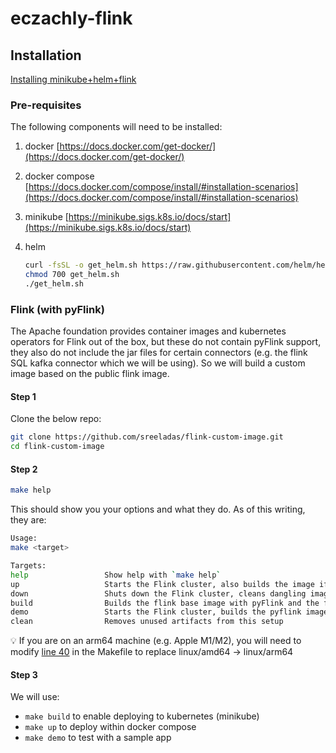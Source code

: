# eczachly-flink

## Installation

[Installing minikube+helm+flink](https://www.notion.so/Installing-minikube-helm-flink-44828e96d2874ca39a96fc9f1d618364)

### Pre-requisites

The following components will need to be installed:

1. docker [https://docs.docker.com/get-docker/](https://docs.docker.com/get-docker/)
2. docker compose [https://docs.docker.com/compose/install/#installation-scenarios](https://docs.docker.com/compose/install/#installation-scenarios)
3. minikube [https://minikube.sigs.k8s.io/docs/start](https://minikube.sigs.k8s.io/docs/start)
4. helm

    ```bash
    curl -fsSL -o get_helm.sh https://raw.githubusercontent.com/helm/helm/main/scripts/get-helm-3
    chmod 700 get_helm.sh
    ./get_helm.sh
    ```

### Flink (with pyFlink)

The Apache foundation provides container images and kubernetes operators for Flink out of the box, but these do not contain pyFlink support, they also do not include the jar files for certain connectors (e.g. the flink SQL kafka connector which we will be using). So we will build a custom image based on the public flink image. 

#### Step 1

Clone the below repo:

```bash
git clone https://github.com/sreeladas/flink-custom-image.git
cd flink-custom-image
```

#### Step 2

```bash
make help
```

This should show you your options and what they do. As of this writing, they are:

```bash
Usage:
make <target>

Targets:
help                 Show help with `make help`
up                   Starts the Flink cluster, also builds the image if it has not been built yet
down                 Shuts down the Flink cluster, cleans dangling images
build                Builds the flink base image with pyFlink and the flink-sql kafka connector installed.
demo                 Starts the Flink cluster, builds the pyflink image if it has not been built yet, creates a demo kafka topic to ingest from
clean                Removes unused artifacts from this setup
```

💡 If you are on an arm64 machine (e.g. Apple M1/M2), you will need to modify [line 40](https://github.com/sreeladas/flink-custom-image/blob/141c013e84f25f6b76f8e296916174a4a7aba26b/Makefile#L40) in the Makefile to replace linux/amd64 -> linux/arm64

#### Step 3

We will use:
- `make build` to enable deploying to kubernetes (minikube)
- `make up` to deploy within docker compose
- `make demo` to test with a sample app